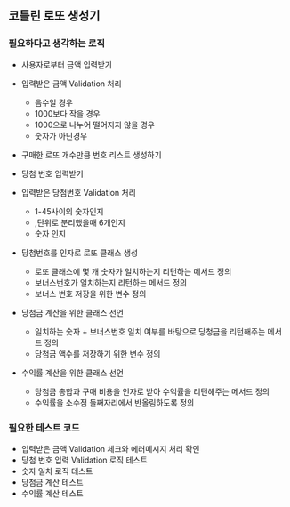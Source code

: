 ## 코틀린 로또 생성기

### 필요하다고 생각하는 로직
- 사용자로부터 금액 입력받기
- 입력받은 금액 Validation 처리
  - 음수일 경우
  - 1000보다 작을 경우
  - 1000으로 나누어 떨어지지 않을 경우
  - 숫자가 아닌경우
  
- 구매한 로또 개수만큼 번호 리스트 생성하기 
- 당첨 번호 입력받기
- 입력받은 당첨번호 Validation 처리
  - 1-45사이의 숫자인지
  - ,단위로 분리했을때 6개인지
  - 숫자 인지
- 당첨번호를 인자로 로또 클래스 생성
  - 로또 클래스에 몇 개 숫자가 일치하는지 리턴하는 메서드 정의
  - 보너스번호가 일치하는지 리턴하는 메서드 정의
  - 보너스 번호 저장을 위한 변수 정의

- 당첨금 계산을 위한 클래스 선언
  - 일치하는 숫자 + 보너스번호 일치 여부를 바탕으로 당청금을 리턴해주는 메서드 정의
  - 당첨금 액수를 저장하기 위한 변수 정의
  
- 수익률 계산을 위한 클래스 선언
  - 당첨금 총합과 구매 비용을 인자로 받아 수익률을 리턴해주는 메서드 정의
  - 수익률을 소수점 둘째자리에서 반올림하도록 정의
  
  
### 필요한 테스트 코드
- 입력받은 금액 Validation 체크와  에러메시지 처리 확인
- 당첨 번호 입력 Validation 로직 테스트
- 숫자 일치 로직 테스트
- 당첨금 계산 테스트
- 수익률 계산 테스트
 
